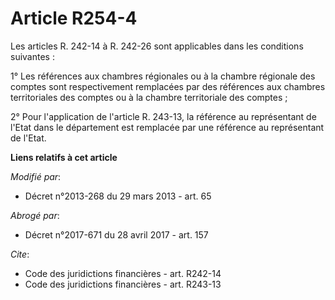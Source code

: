 # Article R254-4

Les articles R. 242-14 à R. 242-26 sont applicables dans les conditions suivantes : 

1° Les références aux chambres régionales ou à la chambre régionale des comptes sont respectivement remplacées par des
références aux chambres territoriales des comptes ou à la chambre territoriale des comptes ; 

2° Pour l'application de l'article R. 243-13, la référence au représentant de l'Etat dans le département est remplacée par
une référence au représentant de l'Etat.

**Liens relatifs à cet article**

_Modifié par_:

  - Décret n°2013-268 du 29 mars 2013 - art. 65

_Abrogé par_:

  - Décret n°2017-671 du 28 avril 2017 - art. 157

_Cite_:

  - Code des juridictions financières - art. R242-14
  - Code des juridictions financières - art. R243-13
